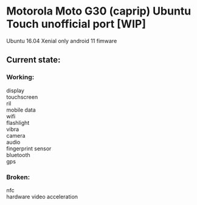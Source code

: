 # Motorola Moto G30 (caprip) Ubuntu Touch unofficial port [WIP]

Ubuntu 16.04 Xenial
only android 11 fimware

## Current state:

### Working:
display\
touchscreen\
ril\
mobile data\
wifi\
flashlight\
vibra\
camera\
audio\
fingerprint sensor\
bluetooth\
gps

### Broken:
nfc\
hardware video acceleration
